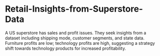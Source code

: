 # Retail-Insights-from-Superstore-Data
A US superstore has sales and profit issues. They seek insights from a dataset including shipping mode, customer segments, and state data. Furniture profits are low; technology profits are high, suggesting a strategy shift towards technology products for increased profitability.
